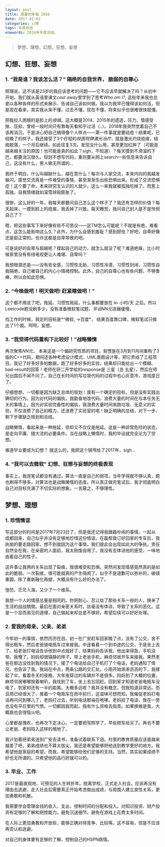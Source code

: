 ```yaml
---
layout: post
title: 我要的幸福 2016
date: 2017-01-02
categories: 心情 
tags: 年度总结
onewords: 2016年年度总结。
---
```

> 梦想，理想，幻想，狂想，妄想


## 幻想、狂想、妄想

### 1. “我是谁？我该怎么活？” 隔绝的自我世界， 脆弱的自尊心

照理说，这不该是23岁的我应该思考的问题——它不应该早就解决了吗？从初中开始，我们就从英语里课文*cast away*里学到了思考*Who am I?*, 这些年来我也总是以各种各样的形式来展示、告诫自己该如何做。我以为我早已懂得该如何活，但是现在看来，其实我从来不懂，过去不懂，现在不懂，将来似乎也很难很快就懂。

把我拉入困境的是脸上的*痘痕*。这大概是2014、2015年的遗迹，压力、情感受挫、压抑，曾经一段时间只有靠每天看知乎过活（..）。2016年我突然觉着自己不该再消沉，于是决心把自己搞得像个人样点——第一件事就是要祛痘！结果呢，已经晚了的样子，我还接受了3个疗程的*校医院牌激光治疗*，就是激光灼烧痘痕，结痂脱落，一个月后继续。如此往复3次，发现没什么用，甚至更加红肿了（可能是越来越关注的原因！也可能是真的如此？sigh，不知道）？每天摸到不滑溜的下巴，都要消沉很久。轻则不想写代码，重则要从网上search一些信息来告诉自己，这没有什么，男人嘛无所谓的...

我终于明白，什么叫越缺什么，越在意什么！每次与人家交流，本来内向的我越发躲闪，感觉交流真是一件难受的事情，甚至渐渐生出些恐惧出来。形成了交流恐惧症！这个要了命，本来研究生认识的人就少，这么一来我就被孤独吃掉了。而惹上孤独，自我情绪就如滚雪球般膨胀了。

很惨，这么好的一年，我每天都要问自己怎么这个样子了？我还有怎样的价值？每天起床，一摸到脸上的痘痕，我丢掉了兴致。每天睡觉，我问自己别人是不是怜悯自己了？

嗯，把这些事写下来好像有些不可思议——这TM怎么可能呢？不就是有疤，难看点，这怎么能影响这么久？此外，为什么会感到羞耻？感到胆怯？好吧，自卑好像还是挺正常的。也许这都是自卑导致的吧。

可是说好的自卑与超越呢？撑起自己的动力，就怎么就没了呢？难道疤痕，比小时候家里没有有线电视更让人难堪、自卑吗？

我想根源还是——没有安全感，习惯性无助，习惯性冷漠，习惯性封闭，习惯性自我隔绝，自己被自己的内心小情绪控制。此外，自己的自尊心也有些问题，不够鲁棒，所以会如此恐惧。


### 2. “今晚做吧！明天做吧! 赶紧瞎做吧！”

这个都不用说了吧，拖延。习惯性拖延，什么事都要放在 `N+` 小时/天 之后。所以Leetcode题没刷多少，没有准备微软笔试题，*毕设NN化*进展缓慢。

找工作的时候，我定的目标是*^微软, ->百度*， 结果百度靠口碑，微软笔试只做出了1个题。呵呵，妄想。

### 3. “我觉得代码重构下比较好！”战略懒惰


再次聚焦*NN化*， 本来这是一个偏研究性质的项目，我愣是在3月到11月间重构了3版的C++代码，期间还各种考虑设计模式、UML类图设计等，把它弄成了工程项目。我记了好多好多的数据，跑了好多好多的实验，结果却只能给出一个模糊、bad-result的回答！老师在研二开学给的response是 三星（总 五星），然后在师兄出国后不闻不问了。自己在长时间的写垃圾代码的过程中也心灰意冷，游戏度日了。

仔细想想，一切都是因为缺乏总体的规划！我有一个确定的目标，但是没有实践出确切的行为。因为对代码的偏执，我勤奋地改代码，浪费大量的时间在与本任务无关的事情上。因为对实验完备性的偏执，我浪费大量时间来跑垃圾、无意义的实验，不仅浪费了自己的精力，还浪费了实验室的电！缺乏明确的总结，对下一步、剩下步骤缺乏规划和总结。

战略懒惰，看起来是一种拖延，但却又不仅仅是拖延。这是一种非常危险的状态，是走向平庸、随大流的必要条件。当在战略上懒惰时，我的毕设就完全沦为了空想。

难道毕业要成为幻想？ 就这么的，我把这个锅甩给了2017年，sigh...

### 4. “我可以去微软” 幻想、狂想与妄想的终极表现

事实上，我连笔试都没有通过。算法一直是自己的弱项，当年学得就不够认真，题也刷得不够多，对算法也是战略懒惰的态度。所以真正做完笔试后，我才彻底明白自己对目标充满了不切实际的想象。一言蔽之，不够理性。

## 梦想、理想

### 1. 珍惜情谊

写这部分的时间是2017年7月23日了，但是我还记得我跟磊吵闹的事情。一起从成都回来，自己似乎并没有足够地珍惜这份情谊。在磊帮我订好回家的专车后，我执拗的要走路回家。想不到就因为这个事情，我们彼此会出现如此大的争执。责任自然全在我，在亲密的人面前，我太刚愎自用了。我没有去体谅他的感受，一味地由着自己的性子。

这件事让我两的关系出现了裂痕，我很难受和恐惧。突然间发现情感竟然真的是如此的脆弱。一次裂痕，很可能就真的产生隔阂了。似乎不是道歉可以弥补的，破镜重圆，除了重新融化再塑，大概没有什么好的办法了。

惶恐，茫茫人海，又少了一个维系。

我想一个人的情感总量是相同的。你把耐心、忍让给了那些关系一般的人，换来了生活的战战兢兢。最后在面对亲密关系时，丝毫没有体谅，导致了关系的恶化。这是一个显而易见的道理，自己做起来却总是不够好。希望后续可以好好处理。

### 2. 爱我的母亲、父亲、弟弟

今年初一的事情，依然历历在目。初一在广安赶车回家晚了点，没有了公交，舍不得出租车，然后老爸骑电瓶车过来接我。中途看着一个到中途的公交，于是坐上去了。给老爸打电话告诉他到中点就好了，结果妈妈告诉我，他出来得急，手机没带。我懵了。妈妈却很镇静的样子，带上老爸手机，麻烦邻居开车来接我。果然老爸在那边没找到我的情况下，接了个电话给自己手机打了个电话，老妈通知了情况，也告诉了我。我站在中点，两条公路的交汇处。小雨开始淅淅沥沥的下，我撑起了伞，看着冬天的夜晚，大年夜穿过的车辆并不是很多。妈妈到了大概的位置，麻烦邻居嘟嘟按着喇叭，我找到了车，坐上去忘回赶。回到家才知道老爸电瓶车没电了，到家却还有一半的距离。大概多远呢？我并没有概念，但我知道非常远。而且雨已经很大了，推着一个电瓶车在雨中前行，这滋味可想而知。我催促老妈打电话再问问到哪儿了，老妈打过去，听到电话那端在咆哮。老妈挂了电话，我在一旁也没有平日里的气愤。一切都因我而起，我有什么资格去指责。如果换做是我，大概我也会很恼火吧。

心里都是愧疚，也再次下定决心，一定要把驾照学了，早些把车给买了。再也不要让老爸、老妈陷入这样的境地了。

我计划着把弟弟送到广安去读书，准备试着联系下涵。村里的教育质量应该是越来越差了吧，弟弟成绩也不算太拔尖，我还是希望能够把他送到教学更好的地方。我希望他是家庭的希望。而我，希望能够给他们足够的支持。当然，其实如果成绩不好也无所谓的。只希望他的品行好就可以的。

### 3. 毕业、工作

2017是最直观地、可预见的人生转折年。脱离学校，正式走入社会。应该再没有理由去逃避，走入社会后需要真正开始考虑做出成绩，与周围人建立良性关系，更加勇敢和机敏。

我需要学会管理金钱的收入、支出，控制时间的分配和投入。对知识投资、财产投资有足够的了解和把控能力。避免沉迷细节，避免在游戏上花费太多时间。

在人际上更加勇敢和开放些，能够正确对待竞争、比较等。这不容易，但是不应该再否认和逃避。

对自己的身体要有足够的了解，控制自己的HSPN病情。